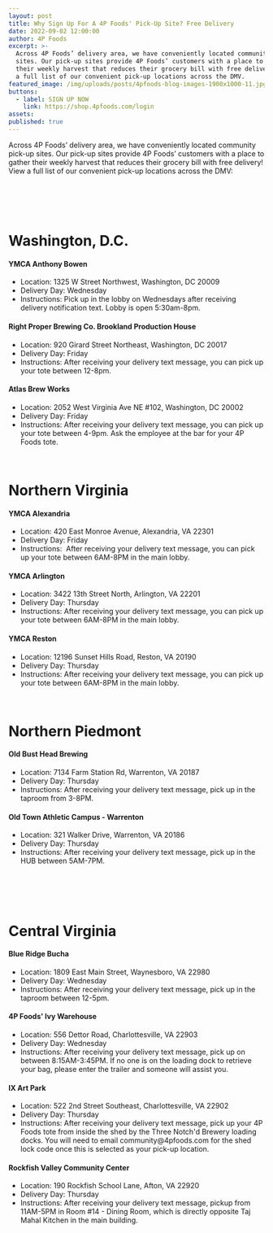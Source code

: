```yaml
---
layout: post
title: Why Sign Up For A 4P Foods' Pick-Up Site? Free Delivery
date: 2022-09-02 12:00:00
author: 4P Foods
excerpt: >-
  Across 4P Foods’ delivery area, we have conveniently located community pick-up
  sites. Our pick-up sites provide 4P Foods’ customers with a place to gather
  their weekly harvest that reduces their grocery bill with free delivery! View
  a full list of our convenient pick-up locations across the DMV.
featured_image: /img/uploads/posts/4pfoods-blog-images-1900x1000-11.jpg
buttons:
  - label: SIGN UP NOW
    link: https://shop.4pfoods.com/login
assets:
published: true
---
```

<div class="editable"><p>Across 4P Foods&rsquo; delivery area, we have conveniently located community pick-up sites. Our pick-up sites provide 4P Foods&rsquo; customers with a place to gather their weekly harvest that reduces their grocery bill with free delivery! View a full list of our convenient pick-up locations across the DMV:</p><h1>&nbsp;</h1><h1>Washington, D.C.</h1><h4>YMCA Anthony Bowen</h4><ul><li>Location: 1325 W Street Northwest, Washington, DC 20009</li><li>Delivery Day: Wednesday</li><li>Instructions: Pick up in the lobby on Wednesdays after receiving delivery notification text. Lobby is open 5:30am-8pm.</li></ul><h4>Right Proper Brewing Co. Brookland Production House</h4><ul><li>Location: 920 Girard Street Northeast, Washington, DC 20017</li><li>Delivery Day: Friday</li><li>Instructions: After receiving your delivery text message, you can pick up your tote between 12-8pm.&nbsp;</li></ul><h4>Atlas Brew Works</h4><ul><li>Location: 2052 West Virginia Ave NE #102, Washington, DC 20002</li><li>Delivery Day: Friday</li><li>Instructions: After receiving your delivery text message, you can pick up your tote between 4-9pm. Ask the employee at the bar for your 4P Foods tote.</li></ul><p>&nbsp;</p><h1>Northern Virginia</h1><h4>YMCA Alexandria&nbsp;</h4><ul><li>Location: 420 East Monroe Avenue, Alexandria, VA 22301</li><li>Delivery Day: Friday</li><li>Instructions:&nbsp; After receiving your delivery text message, you can pick up your tote between 6AM-8PM in the main lobby.</li></ul><h4>YMCA Arlington</h4><ul><li>Location: 3422 13th Street North, Arlington, VA 22201</li><li>Delivery Day: Thursday</li><li>Instructions: After receiving your delivery text message, you can pick up your tote between 6AM-8PM in the main lobby.</li></ul><h4>YMCA Reston</h4><ul><li>Location: 12196 Sunset Hills Road, Reston, VA 20190</li><li>Delivery Day: Thursday</li><li>Instructions: After receiving your delivery text message, you can pick up your tote between 6AM-8PM in the main lobby.</li></ul><p>&nbsp;</p><h1>Northern Piedmont</h1><h4>Old Bust Head Brewing</h4><ul><li>Location: 7134 Farm Station Rd, Warrenton, VA 20187</li><li>Delivery Day: Thursday</li><li>Instructions: After receiving your delivery text message, pick up in the taproom from 3-8PM.</li></ul><h4>Old Town Athletic Campus - Warrenton</h4><ul><li>Location: 321 Walker Drive, Warrenton, VA 20186</li><li>Delivery Day: Thursday</li><li>Instructions: After receiving your delivery text message, pick up in the HUB between 5AM-7PM.&nbsp;</li></ul><h1>&nbsp;</h1><h1>Central Virginia</h1><h4>Blue Ridge Bucha</h4><ul><li>Location: 1809 East Main Street, Waynesboro, VA 22980</li><li>Delivery Day: Wednesday</li><li>Instructions: After receiving your delivery text message, pick up in the taproom between 12-5pm.</li></ul><h4>4P Foods' Ivy Warehouse</h4><ul><li>Location: 556 Dettor Road, Charlottesville, VA 22903</li><li>Delivery Day: Wednesday</li><li>Instructions: After receiving your delivery text message, pick up on between 8:15AM-3:45PM. If no one is on the loading dock to retrieve your bag, please enter the trailer and someone will assist you.</li></ul><h4>IX Art Park</h4><ul><li>Location: 522 2nd Street Southeast, Charlottesville, VA 22902</li><li>Delivery Day: Thursday</li><li>Instructions: After receiving your delivery text message, pick up your 4P Foods tote from inside the shed by the Three Notch'd Brewery loading docks. You will need to email community@4pfoods.com for the shed lock code once this is selected as your pick-up location.</li></ul><h4>Rockfish Valley Community Center</h4><ul><li>Location: 190 Rockfish School Lane, Afton, VA 22920</li><li>Delivery Day: Thursday</li><li>Instructions: After receiving your delivery text message, pickup from 11AM-5PM in Room #14 - Dining Room, which is directly opposite Taj Mahal Kitchen in the main building.</li></ul><p>&nbsp;</p></div>